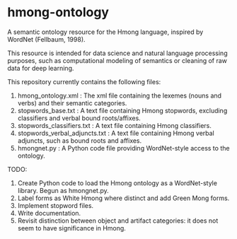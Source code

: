 # hmong-ontology
A semantic ontology resource for the Hmong language, inspired by WordNet (Fellbaum, 1998).

This resource is intended for data science and natural language processing purposes, such as computational modeling of semantics or cleaning of raw data for deep learning.

This repository currently contains the following files:
1. hmong_ontology.xml : The xml file containing the lexemes (nouns and verbs) and their semantic categories.
2. stopwords_base.txt : A text file containing Hmong stopwords, excluding classifiers and verbal bound roots/affixes.
3. stopwords_classifiers.txt : A text file containing Hmong classifiers.
4. stopwords_verbal_adjuncts.txt : A text file containing Hmong verbal adjuncts, such as bound roots and affixes.
5. hmongnet.py : A Python code file providing WordNet-style access to the ontology.

TODO:
1. Create Python code to load the Hmong ontology as a WordNet-style library. Begun as hmongnet.py.
2. Label forms as White Hmong where distinct and add Green Mong forms.
3. Implement stopword files.
3. Write documentation.
4. Revisit distinction between object and artifact categories: it does not seem to have significance in Hmong.

